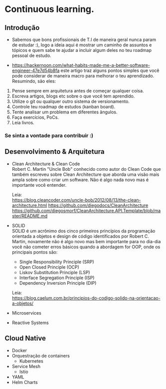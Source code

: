 # Continuous learning.
## Introdução

- Sabemos que bons profissionais de T.I de maneira geral nunca param de estudar :), logo a ideia aqui é mostrar um caminho de assuntos e tópicos e quem sabe te ajudar a incluir algum deles no teu roadmap pessoal de estudo. 

- https://hackernoon.com/what-habits-made-me-a-better-software-engineer-47e7d54b8fa este artigo traz alguns pontos simples que você pode considerar de maneira macro para melhorar o teu aprendizado. Resumindo, são eles:

1. Pense sempre em arquitetura antes de começar qualquer coisa.
2. Escreva artigos, blogs etc sobre o que você tem aprendido.
3. Utilize o git ou qualquer outro sistema de versionamento.
4. Controle teu roadmap de estudos (kanban board).
5. Tente analisar um problema em diferentes ângulos.
6. Faça exercícios, PoCs.
7. Leia livros.

### Se sinta a vontade para contribuir :)

## Desenvolvimento & Arquitetura

- Clean Architecture & Clean Code <br>
    Robert C. Martin "Uncle Bob" conhecido como autor do Clean Code que também escreveu sobre Clean Architecture que aborda uma visão mais ampla sobre como criar um software. Não é algo nada novo mas é importante você entender.
    
    Leia: <br>
    https://blog.cleancoder.com/uncle-bob/2012/08/13/the-clean-architecture.html
    https://github.com/diegodocs/CleanArchitecture
    https://github.com/diegosmorf/CleanArchitecture.API.Template/blob/master/README.md

- SOLID <br>
    SOLID é um acrônimo dos cinco primeiros princípios da programação orientada a objetos e design de código identificados por  Robert C. Martin, novamente não é algo novo mas bem importante para no dia-dia você não cometer erros básicos quando a abordagem for OOP, onde os principais pontos são:
    - Single Responsibility Principle (SRP)
    - Open Closed Principle (OCP)
    - Liskov Substitution Principle (LSP)
    - Interface Segregation Principle (ISP)
    - Dependency Inversion Principle (DIP)    
    
    Leia: <br>
    https://blog.caelum.com.br/principios-do-codigo-solido-na-orientacao-a-objetos/
    
- Microservices
- Reactive Systems

## Cloud Native

- Docker
- Orquestração de containers 
    - Kubernetes
- Service Mesh
    - Istio
- YAML
- Helm Charts
